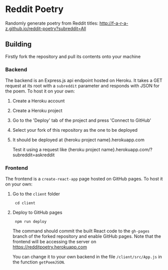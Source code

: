 # Reddit Poetry
Randomly generate poetry from Reddit titles: http://f-a-r-a-z.github.io/reddit-poetry?subreddit=All

## Building
Firstly fork the repository and pull its contents onto your machine
### Backend
The backend is an Express.js api endpoint hosted on Heroku. It takes a GET request at its root with a `subreddit` parameter and responds with JSON for the poem.
To host it on your own:
1. Create a Heroku account
2. Create a Heroku project
3. Go to the 'Deploy' tab of the project and press 'Connect to GitHub'
4. Select your fork of this repository as the one to be deployed
5. It should be deployed at {heroku project name}.herokuapp.com

   Test it using a request like {heroku project name}.herokuapp.com/?subreddit=askreddit
### Frontend
The frontend is a `create-react-app` page hosted on GitHub pages. To host it on your own:
1. Go to the `client` folder

        cd client
2. Deploy to GitHub pages

        npm run deploy
    The command should commit the built React code to the `gh-pages` branch of the forked repository and enable GitHub pages.
    Note that the frontend will be accessing the server on https://redditpoetry.herokuapp.com
    
    You can change it to your own backend in the file `/client/src/App.js` in the function `getPoemJSON`.
